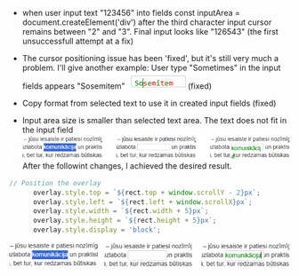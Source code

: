 - when user input text "123456" into fields const inputArea = document.createElement('div') after the third character input cursor remains between "2" and "3". Final input looks like "126543" (the first unsuccessfull attempt at a fix)

- The cursor positioning issue has been 'fixed', but it's still very much a problem. I'll give another example:
User type "Sometimes" in the input fields appears "Sosemitem"
![alt text](sometimes.png) (fixed)

- Copy format from selected text to use it in created input fields (fixed)
- Input area size is smaller than selected text area. The text does not fit in the input field
![alt text](input_area_size.png)
After the followint changes, I achieved the desired result.
```javascript
// Position the overlay
      overlay.style.top = `${rect.top + window.scrollY - 2}px`;
      overlay.style.left = `${rect.left + window.scrollX}px`;
      overlay.style.width = `${rect.width + 5}px`;
      overlay.style.height = `${rect.height + 5}px`;
      overlay.style.display = 'block';
```
![alt text](input_area_size_fixed.png)
